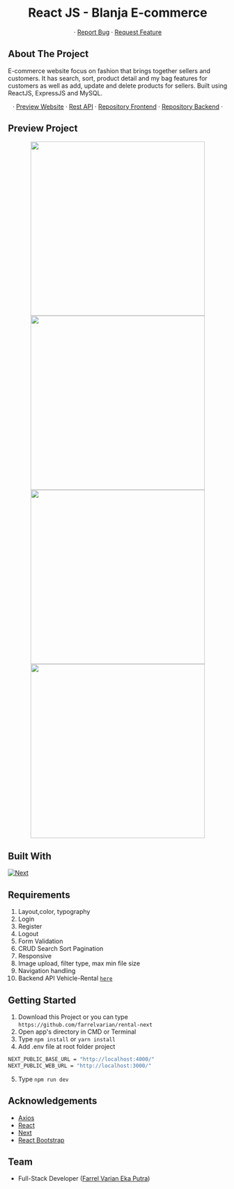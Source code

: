 <h1 align='center'>React JS - Blanja E-commerce</h1>
  <p align="center">
<!--     <a href="link_deploy">View Demo</a> -->
    ·
    <a href="https://github.com/farrelvarian/rental-next/issues">Report Bug</a>
    ·
    <a href="https://github.com/farrelvarian/rental-next/pulls">Request Feature</a>
  </p>


## About The Project

E-commerce website focus on fashion that brings together sellers and customers. It has search, sort, product detail and my bag features for customers as well as add, update and delete products for sellers. Built using ReactJS, ExpressJS and MySQL.

<p align='center'>
   ·
<a href="https://rental-next.vercel.app/">Preview Website</a>
   ·
<a href="https://cirlce-conn-rental-vehicle.herokuapp.com/">Rest API</a> 
   ·
<a href="https://github.com/farrelvarian/rental-next">Repository Frontend</a> 
   ·
<a href="https://github.com/farrelvarian/backend-rental">Repository Backend</a> 
   ·
  
  
## Preview Project

  <p align='center'>
  <span>
      <image width="400" src='./screenshot/home fix.png' />
      <image width="400" src='./screenshot/vehicle-type fix.PNG' />
      <image width="400" src='./screenshot/vehicle-details fix.PNG' />
      <image width="400" src='./screenshot/reservation fix.PNG' />
     

## Built With

[![Next](https://img.shields.io/badge/Next-11.1.2-blue)](https://nextjs.org/)

## Requirements

1. Layout,color, typography
2. Login
3. Register
4. Logout
2. Form Validation
3. CRUD Search Sort Pagination
4. Responsive
5. Image upload, filter type, max min file size
6. Navigation handling
7. Backend API Vehicle-Rental [`here`](https://github.com/farrelvarian/backendE-commerce)

## Getting Started

1. Download this Project or you can type `https://github.com/farrelvarian/rental-next`
2. Open app's directory in CMD or Terminal
3. Type `npm install` or `yarn install`
4. Add .env file at root folder project
```sh
NEXT_PUBLIC_BASE_URL = "http://localhost:4000/"
NEXT_PUBLIC_WEB_URL = "http://localhost:3000/"
```
5. Type `npm run dev`

## Acknowledgements

- [Axios](https://www.npmjs.com/package/axios)
- [React](https://reactjs.org/)
- [Next](https://nextjs.org/)
- [React Bootstrap](https://react-bootstrap.github.io/)

## Team

- Full-Stack Developer ([Farrel Varian Eka Putra](https://github.com/farrelvarian))
